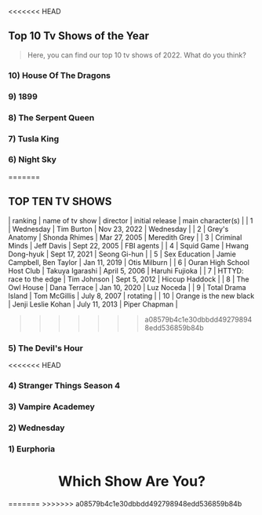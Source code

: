 <<<<<<< HEAD
## Top 10 Tv Shows of the Year
> Here, you can find our top 10 tv shows of 2022. What do you think? 

### 10) House Of The Dragons

### 9) 1899

### 8) The Serpent Queen
 
### 7) Tusla King

### 6) Night Sky
=======
## TOP TEN TV SHOWS 

| ranking | name of tv show | director | initial release | main character(s) |
| 1 | Wednesday | Tim Burton | Nov 23, 2022 | Wednesday |
| 2 | Grey's Anatomy | Shonda Rhimes | Mar 27, 2005 | Meredith Grey |
| 3 | Criminal Minds | Jeff Davis | Sept 22, 2005 | FBI agents |
| 4 | Squid Game | Hwang Dong-hyuk | Sept 17, 2021 | Seong Gi-hun |
| 5 | Sex Education | Jamie Campbell, Ben Taylor | Jan 11, 2019 | Otis Milburn |
| 6 | Ouran High School Host Club | Takuya Igarashi | April 5, 2006 | Haruhi Fujioka |
| 7 | HTTYD: race to the edge | Tim Johnson | Sept 5, 2012 | Hiccup Haddock |
| 8 | The Owl House | Dana Terrace | Jan 10, 2020 | Luz Noceda |
| 9 | Total Drama Island | Tom McGillis | July 8, 2007 | rotating |
| 10 | Orange is the new black | Jenji Leslie Kohan | July 11, 2013 | Piper Chapman |



>>>>>>> a08579b4c1e30dbbdd492798948edd536859b84b

### 5) The Devil's Hour

<<<<<<< HEAD
### 4) Stranger Things Season 4

### 3) Vampire Academey

### 2) Wednesday

### 1) Eurphoria 


<html>
  <head>
    <title>Show Personality Quiz</title>
    <style>
      /* Style the quiz container */
      .quiz-container {
        max-width: 600px;
        margin: 0 auto;
        text-align: center;
      }
      /* Style the quiz question */
      .quiz-question {
        font-size: 18px;
        margin: 20px 0;
      }
      /* Style the quiz choices */
      .quiz-choice {
        display: inline-block;
        margin: 10px;
        padding: 10px 20px;
        border: 1px solid black;
        cursor: pointer;
      }
      /* Style the quiz result */
      .quiz-result {
        margin: 20px 0;
        font-size: 20px;
      }
    </style>
  </head>
  <body>
    <div class="quiz-container">
      <h1>Which Show Are You?</h1>
      <!-- Quiz questions and choices will be added here -->
      <div class="quiz-result"></div>
    </div>
    <script>
      // Define the quiz questions and choices
      const quizData = [
        {
          question: "Which of these shows do you prefer?",
          choices: [
            "House Of The Dragons (Fantasy)",
            "1899 (Mystery)",
            "The Serpent Queen (Action)",
            "Tusla King (Drama)",
            "Night Sky (Action)",
            "The Devil's Hour (Drama)",
            "Stranger Things Season 4 (Action)",
            "Vampire Academy (Action)",
            "Wednesday (Mystery)",
            "Euphoria (Drama)"
          ]
        }
      ];
      // Set the initial quiz state
      let currentQuestionIndex = 0;
      let selectedChoices = [];
      // Get the quiz container element
      const quizContainer = document.querySelector(".quiz-container");
      // Create a function to render the quiz
      function renderQuiz() {
        // Clear the quiz container
        quizContainer.innerHTML = "";
        // Get the current quiz data
        const currentQuestion = quizData[currentQuestionIndex];
        // Add the quiz question
        const questionElement = document.createElement("div");
        questionElement.classList.add("quiz-question");
        questionElement.textContent = currentQuestion.question;
        quizContainer.appendChild(questionElement);
        // Add the quiz choices
        for (const choice of currentQuestion.choices) {
          const choiceElement = document.createElement("div");
          choiceElement.classList.add("quiz-choice");
          choiceElement.textContent = choice;
          choiceElement.addEventListener("click", selectChoice);
          quizContainer.appendChild(choiceElement);
        }
      }
      // Create a function to select a quiz choice
      function selectChoice() {
        // Add the selected choice to the selected choices array
        selectedChoices.push(this.textContent);
        // Go to the next question
        currentQuestionIndex++;
        // If there are no more questions, show the result
       </script>
=======
>>>>>>> a08579b4c1e30dbbdd492798948edd536859b84b

